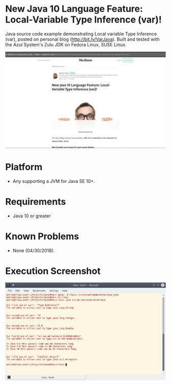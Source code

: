 # New Java 10 Language Feature: Local-Variable Type Inference (var)!
Java source code example demonstrating Local variable Type Inference (var), posted on personal blog (http://bit.ly/VarJava).
Built and tested  with the Azul System's Zulu JDK on Fedora Linux, SUSE Linux.

![alt text](https://raw.githubusercontent.com/afinlay5/Java10Var/master/blog.png)

# Platform 
- Any supporting a JVM for Java SE 10+.

# Requirements
- Java 10 or greater

# Known Problems
- None (04/30/2018).

# Execution Screenshot
![alt text](https://raw.githubusercontent.com/afinlay5/Java10Var/master/run.png)